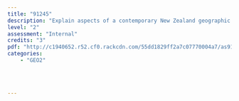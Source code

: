 ```yaml
---
title: "91245"
description: "Explain aspects of a contemporary New Zealand geographic issue"
level: "2"
assessment: "Internal"
credits: "3"
pdf: "http://c1940652.r52.cf0.rackcdn.com/55dd1829ff2a7c07770004a7/as91245.pdf"
categories:
    - "GEO2"
    
    
    
    
---
```

